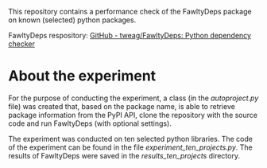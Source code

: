 This repository contains a performance check of the FawltyDeps package on known (selected) python packages.

FawltyDeps respository: [GitHub - tweag/FawltyDeps: Python dependency checker](https://github.com/tweag/FawltyDeps)

# About the experiment

For the purpose of conducting the experiment, a class (in the *autoproject.py* file) was created that, based on the package name, is able to retrieve package information from the PyPI API, clone the repository with the source code and run FawltyDeps (with optional settings).

The experiment was conducted on ten selected python libraries. The code of the experiment can be found in the file *experiment_ten_projects.py*. The results of FawltyDeps were saved in the *results_ten_projects* directory.


